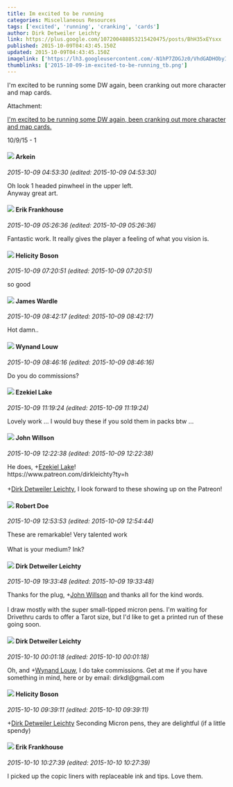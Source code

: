 ```yaml
---
title: Im excited to be running
categories: Miscellaneous Resources
tags: ['excited', 'running', 'cranking', 'cards']
author: Dirk Detweiler Leichty
link: https://plus.google.com/107200488853215420475/posts/BhH35xEYsxx
published: 2015-10-09T04:43:45.150Z
updated: 2015-10-09T04:43:45.150Z
imagelink: ['https://lh3.googleusercontent.com/-N1hP7ZOGJz0/VhdGADHObyI/AAAAAAAABIE/QasSl4Euwvc/w1936-h1508/15%2B-%2B1']
thumblinks: ['2015-10-09-im-excited-to-be-running_tb.png']
---
```


I&#39;m excited to be running some DW again, been cranking out more character and map cards.


Attachment:

<a href='https://plus.google.com/photos/107200488853215420475/albums/6203503979179066193/6203503978375704354?sqi=100084733231320276299&sqsi=ce1a3f63-0134-470d-90ae-6eb5a12174e9'>I'm excited to be running some DW again, been cranking out more character and map cards.</a>


10/9/15 - 1
<div id='comment z12yxrfp5xexcdy1z23jsr4w4p34dhy5e04'>
  <h4><img src='{{site.baseurl}}//images/avatars/116511679422841762028_photo.jpg'> Arkein</h4>
      <p><cite>2015-10-09 04:53:30 (edited: 2015-10-09 04:53:30)</cite></p>
        <p>Oh look 1 headed pinwheel in the upper left.<br />Anyway great art.</p>
</div>
        

<div id='comment z12yxrfp5xexcdy1z23jsr4w4p34dhy5e04'>
  <h4><img src='{{site.baseurl}}//images/avatars/106679146773806913602_photo.jpg'> Erik Frankhouse</h4>
      <p><cite>2015-10-09 05:26:36 (edited: 2015-10-09 05:26:36)</cite></p>
        <p>Fantastic work. It really gives the player a feeling of what you vision is.</p>
</div>
        

<div id='comment z12yxrfp5xexcdy1z23jsr4w4p34dhy5e04'>
  <h4><img src='{{site.baseurl}}//images/avatars/104645452066685630238_photo.jpg'> Helicity Boson</h4>
      <p><cite>2015-10-09 07:20:51 (edited: 2015-10-09 07:20:51)</cite></p>
        <p>so good</p>
</div>
        

<div id='comment z12yxrfp5xexcdy1z23jsr4w4p34dhy5e04'>
  <h4><img src='{{site.baseurl}}//images/avatars/105841702863414075175_photo.jpg'> James Wardle</h4>
      <p><cite>2015-10-09 08:42:17 (edited: 2015-10-09 08:42:17)</cite></p>
        <p>Hot damn..</p>
</div>
        

<div id='comment z12yxrfp5xexcdy1z23jsr4w4p34dhy5e04'>
  <h4><img src='{{site.baseurl}}//images/avatars/111256963556395023796_photo.jpg'> Wynand Louw</h4>
      <p><cite>2015-10-09 08:46:16 (edited: 2015-10-09 08:46:16)</cite></p>
        <p>Do you do commissions?</p>
</div>
        

<div id='comment z12yxrfp5xexcdy1z23jsr4w4p34dhy5e04'>
  <h4><img src='{{site.baseurl}}//images/avatars/103993993252526634537_photo.jpg'> Ezekiel Lake</h4>
      <p><cite>2015-10-09 11:19:24 (edited: 2015-10-09 11:19:24)</cite></p>
        <p>Lovely work ... I would buy these if you sold them in packs btw ...</p>
</div>
        

<div id='comment z12yxrfp5xexcdy1z23jsr4w4p34dhy5e04'>
  <h4><img src='{{site.baseurl}}//images/avatars/101166333067128993535_photo.jpg'> John Willson</h4>
      <p><cite>2015-10-09 12:22:38 (edited: 2015-10-09 12:22:38)</cite></p>
        <p>He does, <span class="proflinkWrapper"><span class="proflinkPrefix">+</span><a class="proflink" href="https://plus.google.com/103993993252526634537" oid="103993993252526634537">Ezekiel Lake</a></span>!<br />https://www.patreon.com/dirkleichty?ty=h<br /><br /><span class="proflinkWrapper"><span class="proflinkPrefix">+</span><a class="proflink" href="https://plus.google.com/107200488853215420475" oid="107200488853215420475">Dirk Detweiler Leichty</a></span>, I look forward to these showing up on the Patreon!</p>
</div>
        

<div id='comment z12yxrfp5xexcdy1z23jsr4w4p34dhy5e04'>
  <h4><img src='{{site.baseurl}}//images/avatars/105487846931822189120_photo.jpg'> Robert Doe</h4>
      <p><cite>2015-10-09 12:53:53 (edited: 2015-10-09 12:54:44)</cite></p>
        <p>These are remarkable! Very talented work﻿<br /><br />What is your medium? Ink?</p>
</div>
        

<div id='comment z12yxrfp5xexcdy1z23jsr4w4p34dhy5e04'>
  <h4><img src='{{site.baseurl}}//images/avatars/107200488853215420475_photo.jpg'> Dirk Detweiler Leichty</h4>
      <p><cite>2015-10-09 19:33:48 (edited: 2015-10-09 19:33:48)</cite></p>
        <p>Thanks for the plug, <span class="proflinkWrapper"><span class="proflinkPrefix">+</span><a class="proflink" href="https://plus.google.com/101166333067128993535" oid="101166333067128993535">John Willson</a></span> and thanks all for the kind words.<br /><br />I draw mostly with the super small-tipped micron pens. I&#39;m waiting for Drivethru cards to offer a Tarot size, but I&#39;d like to get a printed run of these going soon.<br /></p>
</div>
        

<div id='comment z12yxrfp5xexcdy1z23jsr4w4p34dhy5e04'>
  <h4><img src='{{site.baseurl}}//images/avatars/107200488853215420475_photo.jpg'> Dirk Detweiler Leichty</h4>
      <p><cite>2015-10-10 00:01:18 (edited: 2015-10-10 00:01:18)</cite></p>
        <p>Oh, and <span class="proflinkWrapper"><span class="proflinkPrefix">+</span><a class="proflink" href="https://plus.google.com/111256963556395023796" oid="111256963556395023796">Wynand Louw</a></span>, I do take commissions. Get at me if you have something in mind, here or by email: dirkdl@gmail.com</p>
</div>
        

<div id='comment z12yxrfp5xexcdy1z23jsr4w4p34dhy5e04'>
  <h4><img src='{{site.baseurl}}//images/avatars/104645452066685630238_photo.jpg'> Helicity Boson</h4>
      <p><cite>2015-10-10 09:39:11 (edited: 2015-10-10 09:39:11)</cite></p>
        <p><span class="proflinkWrapper"><span class="proflinkPrefix">+</span><a class="proflink" href="https://plus.google.com/107200488853215420475" oid="107200488853215420475">Dirk Detweiler Leichty</a></span> Seconding Micron pens, they are delightful (if a little spendy)</p>
</div>
        

<div id='comment z12yxrfp5xexcdy1z23jsr4w4p34dhy5e04'>
  <h4><img src='{{site.baseurl}}//images/avatars/106679146773806913602_photo.jpg'> Erik Frankhouse</h4>
      <p><cite>2015-10-10 10:27:39 (edited: 2015-10-10 10:27:39)</cite></p>
        <p>I picked up the copic liners with replaceable ink and tips. Love them.</p>
</div>
        